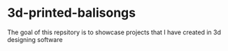 # 3d-printed-balisongs

The goal of this repsitory is to showcase projects that I have created in 3d designing software
